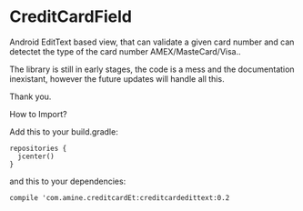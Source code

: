 # CreditCardField
Android EditText based view, that can validate a given card number and can detectet the type of the card number AMEX/MasteCard/Visa..

The library is still in early stages, the code is a mess and the documentation inexistant, however the future updates will handle all this.

Thank you.

How to Import?

Add this to your build.gradle:
```
repositories {
  jcenter() 
} 
```
and this to your dependencies:
```
compile 'com.amine.creditcardEt:creditcardedittext:0.2
```
